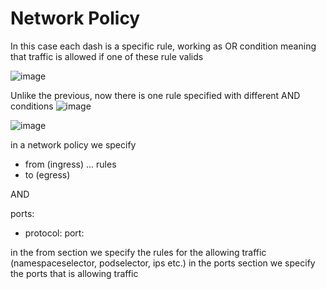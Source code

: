 # Network Policy

In this case each dash is a specific rule, working as OR condition meaning that traffic is allowed if one of these rule valids 

![image](https://user-images.githubusercontent.com/61785341/191751079-ab08925c-cb36-4f88-9169-ae4b715a6114.png)


Unlike the previous, now there is one rule specified with different AND conditions
![image](https://user-images.githubusercontent.com/61785341/191751295-c8dadede-9103-44ef-b86e-900e4b534bab.png)



![image](https://user-images.githubusercontent.com/61785341/191752613-c8ce3264-e3f4-42cb-9caa-9dd11bde23ac.png)

in a network policy we specify

- from (ingress) 
... rules
- to (egress)

AND

ports:
- protocol:
  port:

in the from section we specify the rules for the allowing traffic (namespaceselector, podselector, ips etc.)
in the ports section we specify the ports that is allowing traffic
